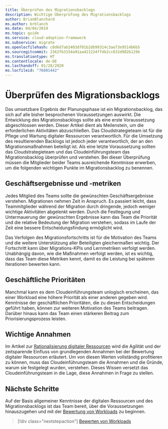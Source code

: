 ```yaml
---
title: Überprüfen des Migrationsbacklogs
description: Wichtige Überprüfung des Migrationsbacklogs
author: BrianBlanchard
ms.author: brblanch
ms.date: 04/04/2019
ms.topic: guide
ms.service: cloud-adoption-framework
ms.subservice: migrate
ms.openlocfilehash: c8d6d7ab2403df01b2db99314c3ae73e9514b6b5
ms.sourcegitcommit: 2362fb3154a91aa421224ffdb2cc632d982b129b
ms.translationtype: HT
ms.contentlocale: de-DE
ms.lasthandoff: 01/28/2020
ms.locfileid: "76801442"
---
```

# <a name="migration-backlog-review"></a>Überprüfen des Migrationsbacklogs

Das umsetzbare Ergebnis der Planungsphase ist ein Migrationsbacklog, das sich auf alle bisher besprochenen Voraussetzungen auswirkt. Die Entwicklung des Migrationsbacklogs sollte als eine erste Voraussetzung abgeschlossen werden. Dieser Artikel dient als Meilenstein, um die erforderlichen Aktivitäten abzuschließen. Das Cloudstrategieteam ist für die Pflege und Wartung digitaler Ressourcen verantwortlich. Für die Umsetzung des resultierenden Backlogs ist jedoch jeder verantwortlich, der an den Migrationsmaßnahmen beteiligt ist. Als eine letzte Voraussetzung sollten das Cloudstrategieteam und das Cloudeinführungsteam das Migrationsbacklog überprüfen und verstehen. Bei dieser Überprüfung müssen die Mitglieder beider Teams ausreichende Kenntnisse erwerben, um die folgenden wichtigen Punkte im Migrationsbacklog zu benennen.

## <a name="business-outcomes-and-metrics"></a>Geschäftsergebnisse und -metriken

Jedes Mitglied des Teams sollte die gewünschten Geschäftsergebnisse verstehen. Migrationen nehmen Zeit in Anspruch. Es passiert leicht, dass Teammitglieder während der Migration durch dringende, jedoch weniger wichtige Aktivitäten abgelenkt werden. Durch die Festlegung und Untermauerung der gewünschten Ergebnisse kann das Team die Priorität und die relative Bedeutung der Migration verstehen, sodass im Laufe der Zeit eine bessere Entscheidungsfindung ermöglicht wird.

Das Verfolgen des Migrationsfortschritts ist für die Motivation des Teams und die weitere Unterstützung aller Beteiligten gleichermaßen wichtig. Der Fortschritt kann über Migrations-KPIs und Lernmetriken verfolgt werden. Unabhängig davon, wie die Maßnahmen verfolgt werden, ist es wichtig, dass das Team diese Metriken kennt, damit es die Leistung bei späteren Iterationen bewerten kann.

## <a name="business-priorities"></a>Geschäftliche Prioritäten

Manchmal kann es dem Cloudeinführungsteam unlogisch erscheinen, das einer Workload eine höhere Priorität als einer anderen gegeben wird. Kenntnisse der geschäftlichen Prioritäten, die zu diesen Entscheidungen geführt haben, können zur weiteren Motivation des Teams beitragen. Darüber hinaus kann das Team einen stärkeren Beitrag zum Priorisierungsprozess leisten.

## <a name="core-assumptions"></a>Wichtige Annahmen

Im Artikel zur [Rationalisierung digitaler Ressourcen](../../../digital-estate/rationalize.md) wird die Agilität und der zeitsparende Einfluss von grundlegenden Annahmen bei der Bewertung digitaler Ressourcen erläutert. Um von diesen Werten vollständig profitieren zu können, muss das Cloudeinführungsteam die Annahmen und die Gründe, warum sie festgelegt wurden, verstehen. Dieses Wissen versetzt das Cloudeinführungsteam in die Lage, diese Annahmen in Frage zu stellen.

## <a name="next-steps"></a>Nächste Schritte

Auf der Basis allgemeiner Kenntnisse der digitalen Ressourcen und des Migrationsbacklogs ist das Team bereit, über die Voraussetzungen hinauszugehen und mit der [Bewertung von Workloads](../assess/index.md) zu beginnen.

> [!div class="nextstepaction"]
> [Bewerten von Workloads](../assess/index.md)
